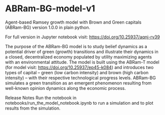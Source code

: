 # ABRam-BG-model-v1
Agent-based Ramsey growth model with Brown and Green capitals (ABRam-BG) version 1.0.0 in plain python.

For full version in Jupyter notebook visit: https://doi.org/10.25937/aqnj-rv39

The purpose of the ABRam-BG model is to study belief dynamics as a potential driver of green (growth) transitions and illustrate their dynamics in a closed, decentralized economy populated by utility maximizing agents with an environmental attitude. The model is built using the ABRam-T model (for model visit: https://doi.org/10.25937/ep45-k084) and introduces two types of capital – green (low carbon intensity) and brown (high carbon intensity) – with their respective technological progress levels. ABRam-BG simulates a green transition as an emergent phenomenon resulting from well-known opinion dynamics along the economic process.

Release Notes
Run the notebook in notebooks/run_the_model_notebook.ipynb to run a simulation and to plot results from the simulation.
